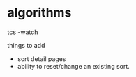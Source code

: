 # algorithms

tcs -watch


things to add
- sort detail pages
- ability to reset/change an existing sort.
